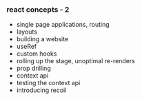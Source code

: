 ### react concepts - 2

- single page applications, routing
- layouts
- building a website
- useRef
- custom hooks
- rolling up the stage, unoptimal re-renders
- prop drilling
- context api
- testing the context api
- introducing recoil
